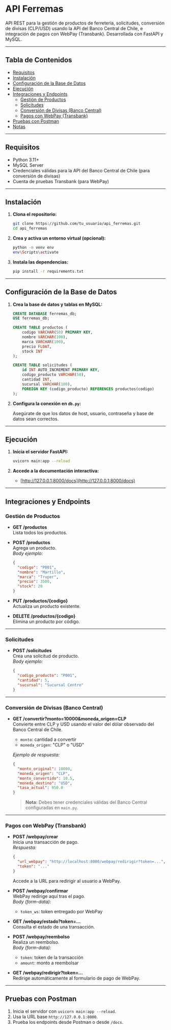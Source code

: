 # API Ferremas

API REST para la gestión de productos de ferretería, solicitudes, conversión de divisas (CLP/USD) usando la API del Banco Central de Chile, e integración de pagos con WebPay (Transbank). Desarrollada con FastAPI y MySQL.

---

## Tabla de Contenidos

- [Requisitos](#requisitos)
- [Instalación](#instalación)
- [Configuración de la Base de Datos](#configuración-de-la-base-de-datos)
- [Ejecución](#ejecución)
- [Integraciones y Endpoints](#integraciones-y-endpoints)
  - [Gestión de Productos](#gestión-de-productos)
  - [Solicitudes](#solicitudes)
  - [Conversión de Divisas (Banco Central)](#conversión-de-divisas-banco-central)
  - [Pagos con WebPay (Transbank)](#pagos-con-webpay-transbank)
- [Pruebas con Postman](#pruebas-con-postman)
- [Notas](#notas)

---

## Requisitos

- Python 3.11+
- MySQL Server
- Credenciales válidas para la API del Banco Central de Chile (para conversión de divisas)
- Cuenta de pruebas Transbank (para WebPay)

---

## Instalación

1. **Clona el repositorio:**

   ```sh
   git clone https://github.com/tu_usuario/api_ferremas.git
   cd api_ferremas
   ```

2. **Crea y activa un entorno virtual (opcional):**

   ```sh
   python -m venv env
   env\Scripts\activate
   ```

3. **Instala las dependencias:**

   ```sh
   pip install -r requirements.txt
   ```

---

## Configuración de la Base de Datos

1. **Crea la base de datos y tablas en MySQL:**

   ```sql
   CREATE DATABASE ferremas_db;
   USE ferremas_db;

   CREATE TABLE productos (
       codigo VARCHAR(50) PRIMARY KEY,
       nombre VARCHAR(100),
       marca VARCHAR(100),
       precio FLOAT,
       stock INT
   );

   CREATE TABLE solicitudes (
       id INT AUTO_INCREMENT PRIMARY KEY,
       codigo_producto VARCHAR(50),
       cantidad INT,
       sucursal VARCHAR(100),
       FOREIGN KEY (codigo_producto) REFERENCES productos(codigo)
   );
   ```

2. **Configura la conexión en `db.py`:**

   Asegúrate de que los datos de host, usuario, contraseña y base de datos sean correctos.

---

## Ejecución

1. **Inicia el servidor FastAPI:**

   ```sh
   uvicorn main:app --reload
   ```

2. **Accede a la documentación interactiva:**

   - [http://127.0.0.1:8000/docs](http://127.0.0.1:8000/docs)

---

## Integraciones y Endpoints

### Gestión de Productos

- **GET /productos**  
  Lista todos los productos.

- **POST /productos**  
  Agrega un producto.  
  _Body ejemplo:_
  ```json
  {
    "codigo": "P001",
    "nombre": "Martillo",
    "marca": "Truper",
    "precio": 3500,
    "stock": 20
  }
  ```

- **PUT /productos/{codigo}**  
  Actualiza un producto existente.

- **DELETE /productos/{codigo}**  
  Elimina un producto por código.

---

### Solicitudes

- **POST /solicitudes**  
  Crea una solicitud de producto.  
  _Body ejemplo:_
  ```json
  {
    "codigo_producto": "P001",
    "cantidad": 5,
    "sucursal": "Sucursal Centro"
  }
  ```

---

### Conversión de Divisas (Banco Central)

- **GET /convertir?monto=10000&moneda_origen=CLP**  
  Convierte entre CLP y USD usando el valor del dólar observado del Banco Central de Chile.  
  - `monto`: cantidad a convertir  
  - `moneda_origen`: "CLP" o "USD"  

  _Ejemplo de respuesta:_
  ```json
  {
    "monto_original": 10000,
    "moneda_origen": "CLP",
    "monto_convertido": 10.5,
    "moneda_destino": "USD",
    "tasa_actual": 950.0
  }
  ```

  > **Nota:** Debes tener credenciales válidas del Banco Central configuradas en `main.py`.

---

### Pagos con WebPay (Transbank)

- **POST /webpay/crear**  
  Inicia una transacción de pago.  
  _Respuesta:_  
  ```json
  {
    "url_webpay": "http://localhost:8000/webpay/redirigir?token=...",
    "token": "..."
  }
  ```
  Accede a la URL para redirigir al usuario a WebPay.

- **POST /webpay/confirmar**  
  WebPay redirige aquí tras el pago.  
  _Body (form-data):_
  - `token_ws`: token entregado por WebPay

- **GET /webpay/estado?token=...**  
  Consulta el estado de una transacción.

- **POST /webpay/reembolso**  
  Realiza un reembolso.  
  _Body (form-data):_
  - `token`: token de la transacción
  - `amount`: monto a reembolsar

- **GET /webpay/redirigir?token=...**  
  Redirige automáticamente al formulario de pago de WebPay.

---

## Pruebas con Postman

1. Inicia el servidor con `uvicorn main:app --reload`.
2. Usa la URL base `http://127.0.0.1:8000`.
3. Prueba los endpoints desde Postman o desde `/docs`.

